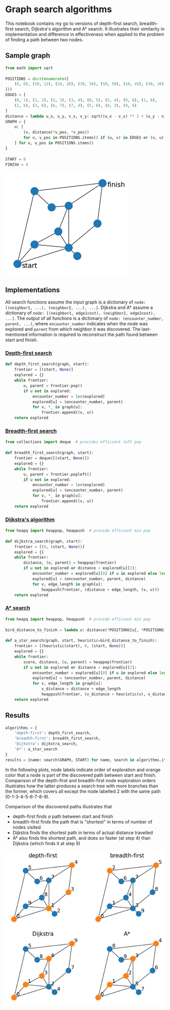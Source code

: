 # Graph search algorithms
This notebook contains my go to versions of depth-first search, breadth-first search, Dijkstra's algorithm and A* search.
It illustrates their similarity in implementation and difference in effectiveness when applied to the problem of finding a path between two nodes.

## Sample graph


```python
from math import sqrt

POSITIONS = dict(enumerate([
    (0, 0), (10, 12), (24, 20), (30, 36), (50, 50), (10, 45), (30, 10), (47, 25), (20, 35), (35, 5)
]))
EDGES = [
    (0, 1), (1, 2), (2, 3), (3, 4), (0, 5), (5, 4), (0, 6), (1, 6),
    (2, 6), (3, 6), (6, 7), (7, 4), (5, 8), (8, 3), (9, 6)
]
distance = lambda u_x, u_y, v_x, v_y: sqrt((u_x - v_x) ** 2 + (u_y - v_y) ** 2)
GRAPH = {
    u: [
        (v, distance(*u_pos, *v_pos))
        for v, v_pos in POSITIONS.items() if (u, v) in EDGES or (v, u) in EDGES
    ] for u, u_pos in POSITIONS.items()
}

START = 0
FINISH = 4
```


    
![png](README_files/README_3_0.png)
    


## Implementations
All search functions assume the input graph is a dictionary of `node: [(neighbor1, ...), (neighbor2, ...), ...]`.
Dijkstra and A* assume a dictionary of `node: [(neighbor1, edge1cost), (neighbor2, edge2cost), ...]`.
The output of all functions is a dictionary of `node: (encounter_number, parent, ...)`,
where `encounter_number` indicates when the node was explored and `parent` from which neighbor it was discovered.
The last-mentioned information is required to reconstruct the path found between start and finish.

### [Depth-first search](https://en.wikipedia.org/wiki/Depth-first_search)


```python
def depth_first_search(graph, start):
    frontier = [(start, None)]
    explored = {}
    while frontier:
        u, parent = frontier.pop()
        if u not in explored:
            encounter_number = len(explored)
            explored[u] = (encounter_number, parent)
            for v, *_ in graph[u]:
                frontier.append((v, u))
    return explored
```

### [Breadth-first search](https://en.wikipedia.org/wiki/Breadth-first_search)


```python
from collections import deque  # provides efficient left pop

def breadth_first_search(graph, start):
    frontier = deque([(start, None)])
    explored = {}
    while frontier:
        u, parent = frontier.popleft()
        if u not in explored:
            encounter_number = len(explored)
            explored[u] = (encounter_number, parent)
            for v, *_ in graph[u]:
                frontier.append((v, u))
    return explored
```

### [Dijkstra's algorithm](https://en.wikipedia.org/wiki/Dijkstra%27s_algorithm)


```python
from heapq import heappop, heappush  # provide efficient min pop

def dijkstra_search(graph, start):
    frontier = [(0, (start, None))]
    explored = {}
    while frontier:
        distance, (u, parent) = heappop(frontier)
        if u not in explored or distance < explored[u][2]:
            encounter_number = explored[u][0] if u in explored else len(explored)
            explored[u] = (encounter_number, parent, distance)
            for v, edge_length in graph[u]:
                heappush(frontier, (distance + edge_length, (v, u)))
    return explored
```

### [A* search](https://en.wikipedia.org/wiki/A*_search_algorithm)


```python
from heapq import heappop, heappush  # provide efficient min pop

bird_distance_to_finish = lambda u: distance(*POSITIONS[u], *POSITIONS[FINISH])

def a_star_search(graph, start, heuristic=bird_distance_to_finish):
    frontier = [(heuristic(start), 0, (start, None))]
    explored = {}
    while frontier:
        score, distance, (u, parent) = heappop(frontier)
        if u not in explored or distance < explored[u][2]:
            encounter_number = explored[u][0] if u in explored else len(explored)
            explored[u] = (encounter_number, parent, distance)
            for v, edge_length in graph[u]:
                v_distance = distance + edge_length
                heappush(frontier, (v_distance + heuristic(v), v_distance, (v, u)))
    return explored
```

## Results


```python
algorithms = {
    'depth-first': depth_first_search,
    'breadth-first': breadth_first_search,
    'Dijkstra': dijkstra_search,
    'A*': a_star_search
}
results = {name: search(GRAPH, START) for name, search in algorithms.items()}
```

In the following plots, node labels indicate order of exploration and orange color that a node is part of the discovered path between start and finish.
Comparison of the depth-first and breadth-first node exploration orders illustrates how the latter produces a search tree with more branches than the former,
which covers all except the node labelled 2 with the same path (0-1-3-4-5-6-7-8-9).

Comparison of the discovered paths illustrates that
- depth-first finds *a* path between start and finish
- breadth-first finds the path that is "shortest" in terms of number of nodes visited
- Dijkstra finds the shortest path in terms of actual distance travelled
- A* also finds the shortest path, and does so faster (at step 4) than Dijkstra (which finds it at step 9)


    
![png](README_files/README_16_0.png)
    

